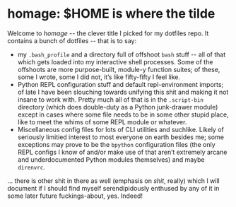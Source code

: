 homage: $HOME is where the tilde
==========================

Welcome to *homage*  -- the clever title I picked for my dotfiles repo. It contains a bunch of dotfiles -- that is to say:

* my `.bash_profile` and a directory full of offshoot `bash` stuff -- all of that which gets loaded into my interactive shell processes. Some of the offshoots are more purpose-built, module-y function suites; of these, some I wrote, some I did not, it’s like fifty-fifty I feel like.
* Python REPL configuration stuff and default repl-environment imports; of late I have been slouching towards unifying this shit and making it not insane to work with. Pretty much all of that is in the `.script-bin` directory (which does double-duty as a Python junk-drawer module) except in cases where some file needs to be in some other stupid place, like to meet the whims of some REPL module or whatever.
* Miscellaneous config files for lots of CLI utilities and suchlike. Likely of seriously limitied interest to most everyone on earth besides me; some exceptions may prove to be the `bpython` configuration files (the only REPL configs I know of and/or make use of that aren’t extremely arcane and underdocumented Python modules themselves) and maybe `direnvrc`.

… there is other shit in there as well (emphasis on _shit_, really) which I will document if I should find myself serendipidously enthused by any of it in some later future fuckings-about, yes. Indeed!